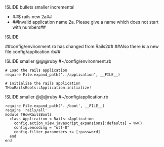 !SLIDE bullets smaller incremental

* ##$ rails new 2a##
* ##Invalid application name 2a. Please give a name which does not start with numbers##

!SLIDE

##config/environment.rb has changed from Rails2##
##Also there is a new file config/application.rb##

!SLIDE smaller
    @@@ruby
    #~/config/environment.rb

    # Load the rails application
    require File.expand_path('../application', __FILE__)

    # Initialize the rails application
    THowRailsBoots::Application.initialize!

!SLIDE smaller
    @@@ruby
    #~/config/application.rb

    require File.expand_path('../boot', __FILE__)
    require 'rails/all'
    module THowRailsBoots
      class Application < Rails::Application
        config.action_view.javascript_expansions[:defaults] = %w()
        config.encoding = "utf-8"
        config.filter_parameters += [:password]
      end
    end
